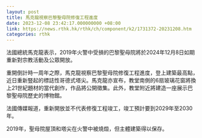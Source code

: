 ```yaml
---
layout: post
title: 馬克龍視察巴黎聖母院修復工程進度
date: 2023-12-08 23:42:17.000000000 +08:00
link: https://news.rthk.hk/rthk/ch/component/k2/1731372-20231208.htm
categories: rthk
---
```


法國總統馬克龍表示，2019年火警中受損的巴黎聖母院將於2024年12月8日如期重新對宗教活動及公眾開放。

重開倒計時一周年之際，馬克龍視察巴黎聖母院修復工程進度，登上建築最高點，近日重新豎起的標誌性哥德式塔尖。馬克龍亦宣布，教堂南側的6扇玻璃花窗將換上21世紀題材的當代創作，作品將公開徵集。此外，教堂附近將建造一座展示巴黎聖母院歷史的博物館。

法國傳媒報道，重新開放並不代表修復工程竣工，竣工預計要到2029年至2030年。

2019年，聖母院屋頂和塔尖在火警中被燒燬，但主體建築得以保存。

